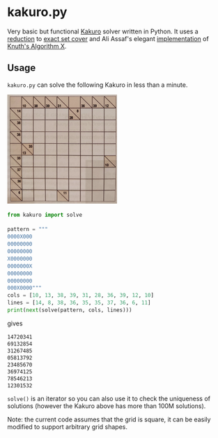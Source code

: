 # kakuro.py

Very basic but functional [Kakuro](https://en.wikipedia.org/wiki/Kakuro) solver written in Python. It uses a [reduction](http://forum.enjoysudoku.com/how-to-check-for-unique-solution-in-a-kakuro-puzzle-t33617.html) to [exact set cover](en.wikipedia.org/wiki/Exact_cover_problem) and Ali Assaf's elegant [implementation](https://www.cs.mcgill.ca/~aassaf9/python/algorithm_x.html) of [Knuth's Algorithm X](https://en.wikipedia.org/wiki/Knuth%27s_Algorithm_X).

## Usage

`kakuro.py` can solve the following Kakuro in less than a minute.

<img src="https://raw.githubusercontent.com/louisabraham/kakuro.py/master/kakuro.png" title="Example Kakuro" width="50%"/>

```py
from kakuro import solve

pattern = """
0000X000
00000000
00000000
X0000000
0000000X
00000000
00000000
000X0000"""
cols = [10, 13, 38, 39, 31, 28, 36, 39, 12, 10]
lines = [14, 8, 38, 36, 35, 35, 37, 36, 6, 11]
print(next(solve(pattern, cols, lines)))
```

gives

```
14720341
69132854
31267485
05813792
23485670
36974125
78546213
12301532
```

`solve()` is an iterator so you can also use it to check the uniqueness of solutions (however the Kakuro above has more than 100M solutions).

Note: the current code assumes that the grid is square, it can be easily modified to support arbitrary grid shapes.
